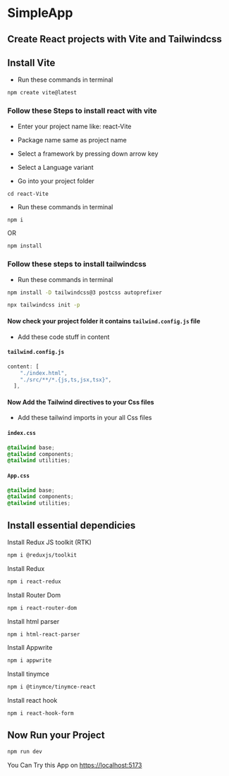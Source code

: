 # SimpleApp

## Create React projects with Vite and Tailwindcss

## Install Vite

- Run these commands in terminal

``` bash
npm create vite@latest
```

### Follow these Steps to install react with vite

- Enter your project name like: react-Vite

- Package name same as project name

- Select a framework by pressing down arrow key

- Select a Language variant

- Go into your project folder

``` basg
cd react-Vite
```

- Run these commands in terminal

``` bash
npm i 
```

OR

``` bash
npm install
```

### Follow these steps to install tailwindcss

- Run these commands in terminal

``` bash
npm install -D tailwindcss@3 postcss autoprefixer
```

``` bash
npx tailwindcss init -p
```

#### Now check your project folder it contains `tailwind.config.js` file

- Add these code stuff in content

#### `tailwind.config.js`

``` js
content: [
    "./index.html",
    "./src/**/*.{js,ts,jsx,tsx}",
  ],
```

#### Now Add the Tailwind directives to your Css files

- Add these tailwind imports in your all Css files

#### `index.css`

``` css
@tailwind base;
@tailwind components;
@tailwind utilities;
```

#### `App.css`

``` css
@tailwind base;
@tailwind components;
@tailwind utilities;
```

## Install essential dependicies

Install Redux JS toolkit (RTK)

``` bash
npm i @reduxjs/toolkit
```

Install Redux

``` bash
npm i react-redux
```

Install Router Dom

``` bash
npm i react-router-dom
```

Install html parser

``` bash
npm i html-react-parser
```

Install Appwrite

``` bash
npm i appwrite
```

Install tinymce

``` bash
npm i @tinymce/tinymce-react
```

Install react hook

``` bash
npm i react-hook-form
```

## Now Run your Project

``` bash
npm run dev
```

 You Can Try this App on [https://localhost:5173](https://simple-app-5q31-git-main-nakul-vermas-projects-afed9051.vercel.app)
